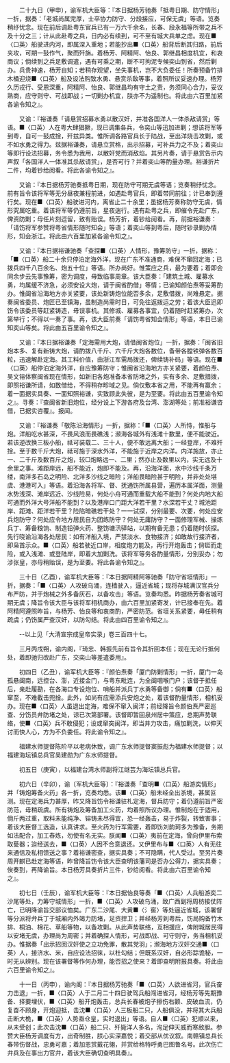 <!-- { "loadSidebar": true } -->
　　二十九日（甲申），谕军机大臣等：『本日据杨芳驰奏「抵粤日期、防守情形」一折，据奏：「老城尚属完厚，士卒协力防守、分段接应，可保无虞」等语。览奏稍纾忧念。现在前后调赴粤东官兵已有一万六千余名，长春、段永福等所带之兵不及十分之三；计从此赴粤之兵，日内必有续到，可不至有城大兵单之虑。现在■〈口英〉船驶进内河，即属深入重地；若能抄出■〈口英〉船背后断其归路，前后夹攻，可期一鼓作气，聚而歼旃。着杨芳、阿精阿、怡良、郭继昌相度机宜，和衷商议；倘续到之兵足敷调遣，遇有可乘之期，断不可拘泥专候奕山到省，然后剿办。兵贵神速，杨芳自知；若稍存观望，坐失事机，岂不大负委任！所奏预备竹排木桶迎烧■〈口英〉船及设法购致水勇、悬赏杀敌等事，着照所议妥速办理。杨芳久历戎行、受恩深重，阿精阿、怡良、郭继昌均有守土之责，务须同心合力，妥议熟商，应守则守、可战即战；一切剿办机宜，朕亦不为遥制也。将此由六百里加紧各谕令知之』。

　　又谕：『裕谦奏「请悬赏招募水勇以散汉奸，并准各国洋人一体杀敌请赏」等语。■〈口英〉人在粤大肆猖獗，现已调集各兵，令奕山等迅加进剿；想该将军等到粤，自可一鼓成捦，歼兹异类。惟所调各路官兵长于陆战，至出洋烧击攻剿，或不如水勇之得力。兹据裕谦奏，请悬立赏格，出示招募，可补兵力之不及；着奕山等即行设法招募，务令悉为我用，以散奸党而消敌焰。其另片奏，请于悬赏告示内声叙「各国洋人一体准其杀敌请赏」，是否可行？并着奕山等酌量办理。裕谦折片二件，均着钞给阅看。将此各谕令知之』。

　　又谕：『本日据杨芳驰奏抵粤日期，现在防守可期无虞等语；览奏稍纾忧念。前有旨令该将军等无分昼夜兼程前进，如遇赴粤官兵，即着带同前往；计已奉到遵行矣。现在■〈口英〉船驶进河内，离省止二十余里；虽据杨芳奏称防守无虞，情形究属吃重。着该将军等仍遵前旨，星夜遄行。遇有赴粤之兵，即催令先赴广东，俾资防剿；毋任片刻逗留，致有贻误。杨芳折，着钞给阅看。再，前据裕谦奏：「请饬将军参赞将粤省情形随时知会」等语；着奕山等到粤后，随时钞录剿办情形，知会浙江。将此由六百里加紧各谕令知之』。

　　又谕：『本日据裕谦驰奏「查探■〈口英〉人情形，豫筹防守」一折，据称：「■〈口英〉船二十余只停泊定海外洋，现在广东不准通商，难保不窜回定海；已拨兵四千八百余名、炮五十位」等语。所办尚好。惟策应之兵，最为要着；着即会同余步云先事豫筹，密为调度，毋致临事周章。该大臣奏：「建筑土城、雇募水勇，均属缓不济急，必须安设大炮，请于闽省酌借」等情；已谕知颜伯焘等妥筹酌办。惟闽省沿海地方亦关紧要，该处新铸炮位能否多余，足敷借拨，尚难悬定。据奏闽省委员、炮匠已至镇海，虽制造尚需时日，可免往返拨运之劳；着该大臣迅即饬令该委员等赶紧铸造，毋误事机。其修城、雇募各事宜，仍着随时赶紧筹办，次第举行；不得以一奏了事。再，该大臣前奏「请饬粤省知会情形」等语，本日已谕知奕山等矣。将此由五百里谕令知之』。

　　又谕：『本日据裕谦奏「定海需用大炮，请借闽省炮位」一折，据奏：「闽省旧炮本多、复有新铸大炮，请酌拨八千斤、六千斤大炮各数位，备带各膛铁弹各数百粒，迅速解赴定海。其工料价值，由浙江军需局拨还，俾续铸补码」等语。现在■〈口英〉船停泊定海外洋，自应豫筹防守；惟闽省沿海地方亦关紧要，着颜伯焘、吴文镕体察闽省现在情形，如新旧各炮准备本省防堵之外，实有多余、足敷措拨，即照裕谦所请，如数借给，不得稍存畛域之见。倘仅敷本省之用，不能再有赢余；着一面据实具奏、一面知照裕谦，实致顾此失彼，是为至要。将此由五百里谕令知之』。寻奏：『查闽省新旧炮位，经分设上下游各府及台湾、澎湖等处；前准裕谦咨借，已据实咨覆』。报闻。

　　又谕：『裕谦奏「敬陈沿海情形」一折，据称：「■〈口英〉人所恃，惟船与炮。洋船吃水甚深，不畏风浪而畏礁浅；濒海各城外有浅滩十数里，便不能驶近。若该逆改换三板小船，祗可装载二、三十人，便不敢远离大船；一经登岸，不难歼捦。至于数千斤大炮，祗可施于深水外洋，不能施于近岸之内洋。内洋施放，亦止一、二千斤及数百斤之炮，较□炮略远一、二里；然亦止及数里以内，实无远及十余里之事。滩距岸远，船不能近，炮即不能及。再，沿海洋面，水中沙线千条万缕，南洋多石岛之明险、北洋多沙线之暗险；洋船畏暗险甚于明险，并非处处堪虞、港港可入」等语。着沿海各将军、督、抚通饬所属县营，遍历本属洋面，测量水势浅深、滩岸远近、沙线险易，何处小舟可通而重载大船不能到？何处内地大船可通而外洋大号洋船不能到？以及港岸口门距大洋若干里？水深若干丈？城池距岸、距滩、距洋若干里？险陷暗礁若干处？一一试探，分别最要、次要，何处应安兵炮防守？何处应令地方居民自为团练防守？何处无庸防守？一面修理军械、操练兵丁、筹备粮饷、制造铅弹火药、整饬塘汛驿站，以期有备无患；仍着随时侦探。先行晓谕沿海各处居民：如有洋船入境，严禁淡水、食物接济；如敢故行接济者，即枭首示众。■〈口英〉船若驶近口岸，相度炮力能及，再行开炮轰击；倘铤而走险，或入浅滩、或登陆岸，即着大加剿洗。该将军等务各酌量情形，分别妥办；勿涉张皇，亦毋稍贻误，是为至要。将此各谕令知之』。

　　三十日（乙酉），谕军机大臣等：『本日据阿精阿等驰奏「防守省垣情形」一折，据奏：「■〈口英〉人攻破乌涌，连樯驶入，逼近省城；现将存城满汉官兵分布严防，并于炮械之外多备灰石，以备攻击」等语。览奏均悉。昨据杨芳奏省城可期无虞；降旨令该大臣与该将军相机商办，由六百里加紧寄发，计已接奉在先。着阿精阿遵照昨旨，与杨芳、怡良等和衷商酌，严密防范。省垣关系紧要，毋任稍有疏虞；仍饬属严查汉奸，以防勾结。将此由四百里谕令知之』。

　　--以上见「大清宣宗成皇帝实录」卷三百四十七。

　　三月丙戌朔，谕内阁，『琦忠、韩振先前有旨令其折回本任；现在无论行抵何处，着即驰归改赴广东，交奕山等差遣委用』。

　　初四日（乙丑），谕军机大臣等：『颜伯焘奏「厦门防剿情形」一折，厦门一岛孤悬闽南，远控台、澎，近接金门，与粤东毗连，为全闽咽喉门户；该督于抵任后，亲赴履勘，在各海口专设炮位、哨船并派兵丁水勇等备御；倘有■〈口英〉船窜至，不难截击兜捦。此外，如尚有应需添兵安炮之处，着该督酌量情形，相机妥办。现在■〈口英〉人虽退出定海，难保不窜入闽洋；前经降旨令颜伯焘严密巡查、分饬员弁防堵之处，谅已次第部署。该督即暂回泉州居中策应，总期声势联络，使■〈口英〉兵不敢侵犯；设或窜突闽洋，即当并力攻击，痛加剿洗，以伸天讨而快人心，方为不负委任。将此谕令知之』。

　　福建水师提督陈阶平以老病休致，调广东水师提督窦振彪为福建水师提督；以福建海坛镇总兵官吴建勋为广东水师提督。

　　初五日（庚寅），以福建台湾水师副将江继芸为海坛镇总兵官。

　　初六日（辛卯），谕〔军机大臣等〕：『裕谦奏「查明■〈口英〉船游奕情形」并「铸炮筹备火药」各一折，览奏均悉。该■〈口英〉船未经全出浙境，甚属叵测。现在定海兵力甚厚，昨又降旨饬令裕谦驻札定海，督兵防守；着仍遵前旨严密防范，毋稍疏虞。所有铸炮及筹备加工火药，均着照所议办理。惟制炮在于适用，倘斤两过重，取料未能纯净、镕铸未尽得宜，恐一经轰击，易于炸裂，转致害事；着该大臣督工选造，认真讲求。至火药为行军需要，着即饬刘韵珂多为豫备，务期如法配合，加工舂炼，勿使有名无实。朕闻■〈口英〉夷前在定海，曾向伊里布索取甆器；迨经送去，■〈口英〉人因不合意退还。又伊里布与■〈口英〉人有无往来通信及私相馈送之事？着裕谦密查，据实具奏；不可隐瞒，代人受过。至另片奏周开麒已赴定海等语，昨曾降旨饬令该大臣查明该藩司是否办公得力，据实具奏；俟奏到，再降谕旨。本日杨芳具奏折片三件，钞给阅看。将此由六百里谕令知之』。

　　初七日（壬辰），谕军机大臣等：『本日据怡良等奏「■〈口英〉人兵船游奕二沙尾等处，力筹守城情形」一折，■〈口英〉人攻破乌涌，致广西副将周枋接仗阵亡，已明降谕旨交部议恤矣。广东二沙尾、大黄■〈氵窖〉等处逼近省城，该署督等分派将弁兵丁于城厢内外竭力防堵，足资捍卫；并经杨芳到粤后，饬局购备竹木排、桐油、棉花、草船等物，以备攻剿。从此声势联络，互相援应，俾附城居民得以安堵无虞，办理尚为周密；并着确探人情形，可战即战、可守则守，务当相机妥办。惟据奏「出示招回汉奸使之立功免罪，散其党羽」；濒海地方汉奸交通■〈口英〉人，接济水、米，自应设法招徕，以杜勾结；但既系汉奸，自必形踪诡秘，一时无从辨别。现在该署督等作何办理，能否招之使来？着即查明附报具奏。将此由六百里谕令知之』。

　　十一日（丙申），谕内阁：『本日据杨芳驰奏「■〈口英〉人欲进省河，官兵奋力击退」一折，■〈口英〉人于二月二十四日驶驾兵船闯进省河，经杨芳等先期豫备、择要埋伏，■〈口英〉船开炮轰击，总兵长春被炮子擦伤右颧、皮破血流，仍复奋不顾身，开炮迎抵，击沈■〈口英〉人三板船二只，人船俱没，并将其大兵船击断大桅，■〈口英〉人势亟仓皇，实时退出」等语。自人■〈口英〉犯顺以来，从未受创；此次击沈■〈口英〉船二只、歼毙洋人多名，洵足伸天威而寒敌胆。参赞大臣杨芳调度有方，出奇制胜，朕心实深嘉悦；着交部从优议叙。南赣镇总兵长春带伤督战，忠勇可嘉；着加恩赏戴花翎，并赏给格特呼勇巴图鲁名号。此次伤亡弁兵及在事出力官弁，着该大臣确切查明具奏』。

